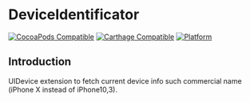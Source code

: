 # DeviceIdentificator

[![CocoaPods Compatible](https://img.shields.io/cocoapods/v/DeviceIdentificator.svg)](https://img.shields.io/cocoapods/v/DeviceIdentificator.svg)
[![Carthage Compatible](https://img.shields.io/badge/Carthage-compatible-4BC51D.svg?style=flat)](https://github.com/Carthage/Carthage)
[![Platform](https://img.shields.io/cocoapods/p/DeviceIdentificator.svg?style=flat)](http://cocoadocs.org/docsets/DeviceIdentificator)

## Introduction
UIDevice extension to fetch current device info such commercial name (iPhone X instead of iPhone10,3).

